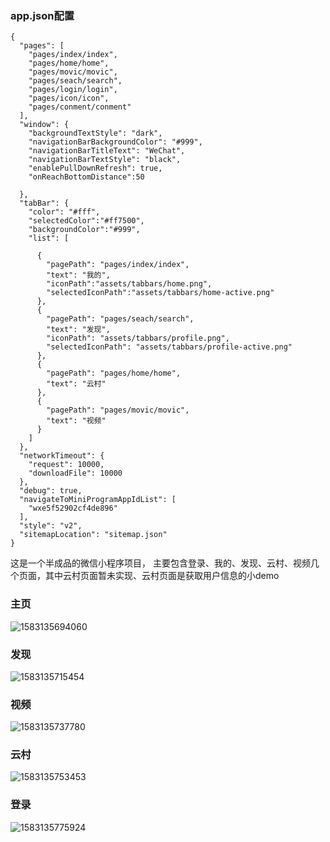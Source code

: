 ### app.json配置
```
{
  "pages": [
    "pages/index/index",
    "pages/home/home",
    "pages/movic/movic",
    "pages/seach/search",
    "pages/login/login",
    "pages/icon/icon",
    "pages/conment/conment"
  ],
  "window": {
    "backgroundTextStyle": "dark",
    "navigationBarBackgroundColor": "#999", 
    "navigationBarTitleText": "WeChat",
    "navigationBarTextStyle": "black",
    "enablePullDownRefresh": true,
    "onReachBottomDistance":50
   
  },
  "tabBar": {
    "color": "#fff",
    "selectedColor":"#ff7500",
    "backgroundColor":"#999",
    "list": [
      
      {
        "pagePath": "pages/index/index",
        "text": "我的",
        "iconPath":"assets/tabbars/home.png",
        "selectedIconPath":"assets/tabbars/home-active.png"
      },
      {
        "pagePath": "pages/seach/search",
        "text": "发现",
        "iconPath": "assets/tabbars/profile.png",
        "selectedIconPath": "assets/tabbars/profile-active.png"
      },
      {
        "pagePath": "pages/home/home",
        "text": "云村"
      },
      {
        "pagePath": "pages/movic/movic",
        "text": "视频"
      }
    ]
  },
  "networkTimeout": {
    "request": 10000,
    "downloadFile": 10000
  },
  "debug": true,
  "navigateToMiniProgramAppIdList": [
    "wxe5f52902cf4de896"
  ],
  "style": "v2",
  "sitemapLocation": "sitemap.json"
}
```
这是一个半成品的微信小程序项目，
主要包含登录、我的、发现、云村、视频几个页面，其中云村页面暂未实现、云村页面是获取用户信息的小demo  
### 主页
 ![1583135694060](C:\Users\Administrator\AppData\Roaming\Typora\typora-user-images\1583135694060.png)
### 发现
![1583135715454](C:\Users\Administrator\AppData\Roaming\Typora\typora-user-images\1583135715454.png)
### 视频
![1583135737780](C:\Users\Administrator\AppData\Roaming\Typora\typora-user-images\1583135737780.png)
### 云村
![1583135753453](C:\Users\Administrator\AppData\Roaming\Typora\typora-user-images\1583135753453.png)
### 登录
![1583135775924](C:\Users\Administrator\AppData\Roaming\Typora\typora-user-images\1583135775924.png)